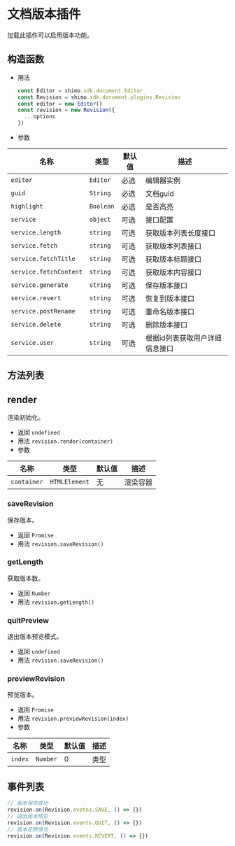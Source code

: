 # 文档版本插件

加载此插件可以启用版本功能。

## 构造函数

* 用法

  ```js
  const Editor = shimo.sdk.document.Editor
  const Revision = shimo.sdk.document.plugins.Revision
  const editor = new Editor()
  const revision = new Revision({
    ...options
  })
  ```

* 参数

|名称|类型|默认值|描述|
| -- | -- | -- | -- |
| `editor` | `Editor` | 必选 | 编辑器实例 |
| `guid` | `String`  | 必选 | 文档guid |
| `highlight` | `Boolean` | 必选 | 是否高亮 |
| `service` | `object` | 可选 | 接口配置 |
| `service.length` | `string` | 可选 | 获取版本列表长度接口 |
| `service.fetch` | `string` | 可选 | 获取版本列表接口 |
| `service.fetchTitle` | `string` | 可选 | 获取版本标题接口 |
| `service.fetchContent` | `string` | 可选 | 获取版本内容接口 |
| `service.generate` | `string` | 可选 | 保存版本接口 |
| `service.revert` | `string` | 可选 | 恢复到版本接口 |
| `service.postRename` | `string` | 可选 | 重命名版本接口 |
| `service.delete` | `string` | 可选 | 删除版本接口 |
| `service.user` | `string` | 可选 | 根据id列表获取用户详细信息接口 |

## 方法列表

## render

渲染初始化。

* 返回 `undefined`
* 用法 `revision.render(container)`
* 参数

| 名称                | 类型             | 默认值 | 描述                |
| ------------------- | --------------- | ----- | ------------------ |
| `container`         | `HTMLElement`   | 无     | 渲染容器     |

### saveRevision

保存版本。

* 返回 `Promise`
* 用法 `revision.saveRevision()`

### getLength

获取版本数。

* 返回 `Number`
* 用法 `revision.getLength()`

### quitPreview

退出版本预览模式。

* 返回 `undefined`
* 用法 `revision.saveRevision()`

### previewRevision

预览版本。

* 返回 `Promise`
* 用法 `revision.previewRevision(index)`
* 参数

| 名称                | 类型             | 默认值 | 描述                |
| ------------------- | --------------- | ----- | ------------------ |
| `index`         | `Number`   | 0     | 类型     |

## 事件列表

```js
// 版本保存成功
revision.on(Revision.evetns.SAVE, () => {})
// 退出版本预览
revision.on(Revision.events.QUIT, () => {})
// 版本还原成功
revision.on(Revision.events.REVERT, () => {})
```